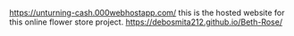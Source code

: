 https://unturning-cash.000webhostapp.com/ this is the hosted website for this online flower store project.
https://debosmita212.github.io/Beth-Rose/
